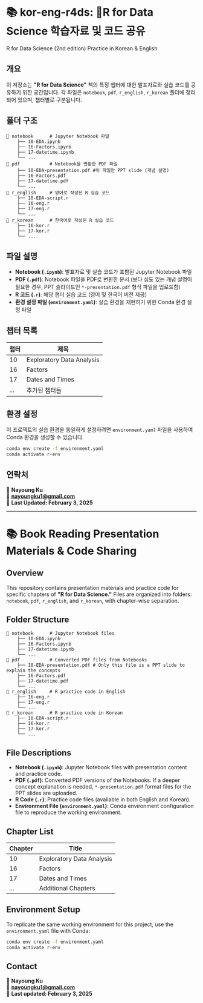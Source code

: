 # 📚 kor-eng-r4ds: R for Data Science 학습자료 및 코드 공유
R for Data Science (2nd edition) Practice in Korean &amp; English

## 개요
이 저장소는 **"R for Data Science"** 책의 특정 챕터에 대한 발표자료와 실습 코드를 공유하기 위한 공간입니다. 
각 파일은 `notebook`, `pdf`, `r_english`, `r_korean` 폴더에 정리되어 있으며, 챕터별로 구분됩니다.

## 폴더 구조
```
📂 notebook      # Jupyter Notebook 파일
    ├── 10-EDA.ipynb
    ├── 16-Factors.ipynb
    ├── 17-datetime.ipynb
    └── ...
📂 pdf           # Notebook을 변환한 PDF 파일
    ├── 10-EDA-presentation.pdf #이 파일만 PPT slide (개념 설명)
    ├── 16-Factors.pdf
    ├── 17-datetime.pdf
    └── ...
📂 r_english     # 영어로 작성된 R 실습 코드
    ├── 10-EDA-script.r
    ├── 16-eng.r
    ├── 17-eng.r
    └── ...
📂 r_korean      # 한국어로 작성된 R 실습 코드
    ├── 16-kor.r
    ├── 17-kor.r
    └── ...
```

## 파일 설명
- **Notebook (`.ipynb`)**: 발표자료 및 실습 코드가 포함된 Jupyter Notebook 파일
- **PDF (`.pdf`)**: Notebook 파일을 PDF로 변환한 문서 (보다 심도 있는 개념 설명이 필요한 경우, PPT 슬라이드인 `*-presentation.pdf` 형식 파일을 업로드함)
- **R 코드 (`.r`)**: 해당 챕터 실습 코드 (영어 및 한국어 버전 제공)
- **환경 설정 파일 (`environment.yaml`)**: 실습 환경을 재현하기 위한 Conda 환경 설정 파일

## 챕터 목록
| 챕터 | 제목 |
|------|------------------------|
| 10   | Exploratory Data Analysis |
| 16   | Factors               |
| 17   | Dates and Times       |
| ...  | 추가된 챕터들         |

## 환경 설정
이 프로젝트의 실습 환경을 동일하게 설정하려면 `environment.yaml` 파일을 사용하여 Conda 환경을 생성할 수 있습니다.
```sh
conda env create -f environment.yaml
conda activate r-env
```

## 연락처
📧 **Nayoung Ku**  
📩 **nayoungku1@gmail.com**  
📅 **Last Updated: February 3, 2025**  

---

# 📚 Book Reading Presentation Materials & Code Sharing

## Overview
This repository contains presentation materials and practice code for specific chapters of **"R for Data Science."**
Files are organized into folders: `notebook`, `pdf`, `r_english`, and `r_korean`, with chapter-wise separation.

## Folder Structure
```
📂 notebook      # Jupyter Notebook files
    ├── 10-EDA.ipynb
    ├── 16-Factors.ipynb
    ├── 17-datetime.ipynb
    └── ...
📂 pdf           # Converted PDF files from Notebooks
    ├── 10-EDA-presentation.pdf # Only this file is a PPT slide to explain the concepts
    ├── 16-Factors.pdf
    ├── 17-datetime.pdf
    └── ...
📂 r_english     # R practice code in English
    ├── 16-eng.r
    ├── 17-eng.r
    └── ...
📂 r_korean      # R practice code in Korean
    ├── 10-EDA-script.r
    ├── 16-kor.r
    ├── 17-kor.r
    └── ...
```

## File Descriptions
- **Notebook (`.ipynb`)**: Jupyter Notebook files with presentation content and practice code.
- **PDF (`.pdf`)**: Converted PDF versions of the Notebooks. If a deeper concept explanation is needed, `*-presentation.pdf` format files for the PPT slides are uploaded.
- **R Code (`.r`)**: Practice code files (available in both English and Korean).
- **Environment File (`environment.yaml`)**: Conda environment configuration file to reproduce the working environment.

## Chapter List
| Chapter | Title |
|---------|------------------------|
| 10      | Exploratory Data Analysis |
| 16      | Factors               |
| 17      | Dates and Times       |
| ...     | Additional Chapters   |

## Environment Setup
To replicate the same working environment for this project, use the `environment.yaml` file with Conda:
```sh
conda env create -f environment.yaml
conda activate r-env
```

## Contact
📧 **Nayoung Ku**  
📩 **nayoungku1@gmail.com**  
📅 **Last updated: February 3, 2025**  
